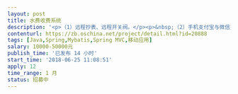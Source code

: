 ```yaml
---                
layout: post       
title: 水费收费系统           
description: '<p>（1）远程抄表、远程开关阀。</p><p>&nbsp;（2）手机支付宝与微信交费、现场交费。</p><p>&nbsp;（3）针对剩余费用不多用户，提前短信通知。同时能自动对欠费用户进行自动远程关阀。用户交钱后，能远程开阀。</p><p>&nbsp;（4）平台可以手动开阀与关阀。</p><p>&nbsp;（5）需要提供抄表软件与收费平台。</p><p>	（6）收费费率采用多费率</p>'     
contenturl: https://zb.oschina.net/project/detail.html?id=20888      
tags: [Java,Spring,Mybatis,Spring MVC,移动应用]            
salary: 10000-50000元          
publish_time: '已发布 14 小时'         
start_time: '2018-06-25 11:08:51'           
apply: 12                   
time_range: 1 月              
status: 招募中                  
---                 
```

